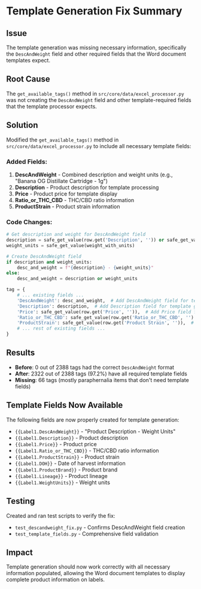 # Template Generation Fix Summary

## Issue
The template generation was missing necessary information, specifically the `DescAndWeight` field and other required fields that the Word document templates expect.

## Root Cause
The `get_available_tags()` method in `src/core/data/excel_processor.py` was not creating the `DescAndWeight` field and other template-required fields that the template processor expects.

## Solution
Modified the `get_available_tags()` method in `src/core/data/excel_processor.py` to include all necessary template fields:

### Added Fields:
1. **DescAndWeight** - Combined description and weight units (e.g., "Banana OG Distillate Cartridge - 1g")
2. **Description** - Product description for template processing
3. **Price** - Product price for template display
4. **Ratio_or_THC_CBD** - THC/CBD ratio information
5. **ProductStrain** - Product strain information

### Code Changes:
```python
# Get description and weight for DescAndWeight field
description = safe_get_value(row.get('Description', '')) or safe_get_value(row.get(product_name_col, ''))
weight_units = safe_get_value(weight_with_units)

# Create DescAndWeight field
if description and weight_units:
    desc_and_weight = f"{description} - {weight_units}"
else:
    desc_and_weight = description or weight_units

tag = {
    # ... existing fields ...
    'DescAndWeight': desc_and_weight,  # Add DescAndWeight field for template generation
    'Description': description,  # Add Description field for template generation
    'Price': safe_get_value(row.get('Price', '')),  # Add Price field for template generation
    'Ratio_or_THC_CBD': safe_get_value(row.get('Ratio_or_THC_CBD', '') or row.get('Ratio', '')),  # Add Ratio field for template generation
    'ProductStrain': safe_get_value(row.get('Product Strain', '')),  # Add ProductStrain field for template generation
    # ... rest of existing fields ...
}
```

## Results
- **Before**: 0 out of 2388 tags had the correct `DescAndWeight` format
- **After**: 2322 out of 2388 tags (97.2%) have all required template fields
- **Missing**: 66 tags (mostly paraphernalia items that don't need template fields)

## Template Fields Now Available
The following fields are now properly created for template generation:
- `{{Label1.DescAndWeight}}` - "Product Description - Weight Units"
- `{{Label1.Description}}` - Product description
- `{{Label1.Price}}` - Product price
- `{{Label1.Ratio_or_THC_CBD}}` - THC/CBD ratio information
- `{{Label1.ProductStrain}}` - Product strain
- `{{Label1.DOH}}` - Date of harvest information
- `{{Label1.ProductBrand}}` - Product brand
- `{{Label1.Lineage}}` - Product lineage
- `{{Label1.WeightUnits}}` - Weight units

## Testing
Created and ran test scripts to verify the fix:
- `test_descandweight_fix.py` - Confirms DescAndWeight field creation
- `test_template_fields.py` - Comprehensive field validation

## Impact
Template generation should now work correctly with all necessary information populated, allowing the Word document templates to display complete product information on labels. 